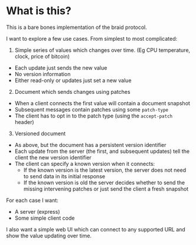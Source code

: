 # What is this?

This is a bare bones implementation of the braid protocol.

I want to explore a few use cases. From simplest to most complicated:

1. Simple series of values which changes over time. (Eg CPU temperature, clock, price of bitcoin)
  - Each update just sends the new value
  - No version information
  - Either read-only or updates just set a new value
2. Document which sends changes using patches
  - When a client connects the first value will contain a document snapshot
  - Subsequent messages contain patches using some `patch-type`
  - The client has to opt in to the patch type (using the `accept-patch` header)
3. Versioned document
  - As above, but the document has a persistent version identifier
  - Each update from the server (the first, and subsequent updates) tell the client the new version identifier
  - The client can specify a known version when it connects:
    - If the known version is the latest version, the server does not need to send data in its initial response
    - If the known version is old the server decides whether to send the missing intervening patches or just send the client a fresh snapshot

For each case I want:

- A server (express)
- Some simple client code

I also want a simple web UI which can connect to any supported URL and show the value updating over time.

